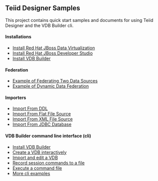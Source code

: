 Teiid Designer Samples
---

This project contains quick start samples and documents for using Teiid Designer and the VDB Builder cli.

#### Installations

* [Install Red Hat JBoss Data Virtualization](installation/jdv-installation.md)
* [Install Red Hat JBoss Developer Studio](installation/jbds-installation.md)
* [Install VDB Builder](cli/install-cli.md)

#### Federation

* [Example of Federating Two Data Sources](federation/federating-two-data-source.md)
* [Example of Dynamic Data Federation](vdbs/dynamic-data-federation-example.md)

#### Importers

* [Import From DDL](importers/import-from-ddl.md)
* [Import From Flat File Source](importers/import-from-flat-file-source.md)
* [Import From XML File Source](importers/import-from-xml-file-source.md)
* [Import From JDBC Database](importers/import-from-jdbc-database.md)

#### VDB Builder command line interface (cli)

* [Install VDB Builder](cli/install-cli.md)
* [Create a VDB interactively](cli/create-vdb.md)
* [Import and edit a VDB](cli/import-edit-vdb.md)
* [Record session commands to a file](cli/record-cli-session.md)
* [Execute a command file](cli/execute-command-script.md)
* [More cli examples](cli/more-examples.md)

